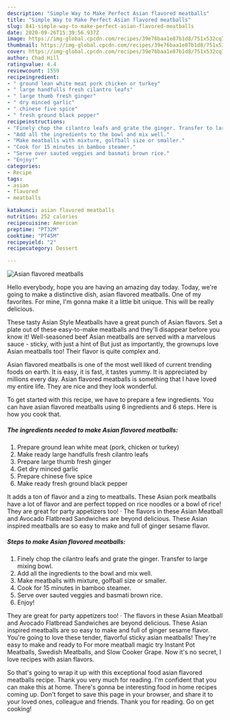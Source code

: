 ```yaml
---
description: "Simple Way to Make Perfect Asian flavored meatballs"
title: "Simple Way to Make Perfect Asian flavored meatballs"
slug: 841-simple-way-to-make-perfect-asian-flavored-meatballs
date: 2020-09-26T15:39:56.937Z
image: https://img-global.cpcdn.com/recipes/39e76baa1e87b1d8/751x532cq70/asian-flavored-meatballs-recipe-main-photo.jpg
thumbnail: https://img-global.cpcdn.com/recipes/39e76baa1e87b1d8/751x532cq70/asian-flavored-meatballs-recipe-main-photo.jpg
cover: https://img-global.cpcdn.com/recipes/39e76baa1e87b1d8/751x532cq70/asian-flavored-meatballs-recipe-main-photo.jpg
author: Chad Hill
ratingvalue: 4.4
reviewcount: 1559
recipeingredient:
- " ground lean white meat pork chicken or turkey"
- " large handfulls fresh cilantro leafs"
- " large thumb fresh ginger"
- " dry minced garlic"
- " chinese five spice"
- " fresh ground black pepper"
recipeinstructions:
- "Finely chop the cilantro leafs and grate the ginger. Transfer to large mixing bowl."
- "Add all the ingredients to the bowl and mix well."
- "Make meatballs with mixture, golfball size or smaller."
- "Cook for 15 minutes in bamboo steamer."
- "Serve over sauted veggies and basmati brown rice."
- "Enjoy!"
categories:
- Recipe
tags:
- asian
- flavored
- meatballs

katakunci: asian flavored meatballs 
nutrition: 252 calories
recipecuisine: American
preptime: "PT32M"
cooktime: "PT45M"
recipeyield: "2"
recipecategory: Dessert

---
```



![Asian flavored meatballs](https://img-global.cpcdn.com/recipes/39e76baa1e87b1d8/751x532cq70/asian-flavored-meatballs-recipe-main-photo.jpg)

Hello everybody, hope you are having an amazing day today. Today, we're going to make a distinctive dish, asian flavored meatballs. One of my favorites. For mine, I'm gonna make it a little bit unique. This will be really delicious.

These tasty Asian Style Meatballs have a great punch of Asian flavors. Set a plate out of these easy-to-make meatballs and they&#39;ll disappear before you know it! Well-seasoned beef Asian meatballs are served with a marvelous sauce - sticky, with just a hint of But just as importantly, the grownups love Asian meatballs too! Their flavor is quite complex and.

Asian flavored meatballs is one of the most well liked of current trending foods on earth. It is easy, it is fast, it tastes yummy. It is appreciated by millions every day. Asian flavored meatballs is something that I have loved my entire life. They are nice and they look wonderful.


To get started with this recipe, we have to prepare a few ingredients. You can have asian flavored meatballs using 6 ingredients and 6 steps. Here is how you cook that.

<!--inarticleads1-->

##### The ingredients needed to make Asian flavored meatballs:

1. Prepare  ground lean white meat (pork, chicken or turkey)
1. Make ready  large handfulls fresh cilantro leafs
1. Prepare  large thumb fresh ginger
1. Get  dry minced garlic
1. Prepare  chinese five spice
1. Make ready  fresh ground black pepper


It adds a ton of flavor and a zing to meatballs. These Asian pork meatballs have a lot of flavor and are perfect topped on rice noodles or a bowl of rice! They are great for party appetizers too! · The flavors in these Asian Meatball and Avocado Flatbread Sandwiches are beyond delicious. These Asian inspired meatballs are so easy to make and full of ginger sesame flavor. 

<!--inarticleads2-->

##### Steps to make Asian flavored meatballs:

1. Finely chop the cilantro leafs and grate the ginger. Transfer to large mixing bowl.
1. Add all the ingredients to the bowl and mix well.
1. Make meatballs with mixture, golfball size or smaller.
1. Cook for 15 minutes in bamboo steamer.
1. Serve over sauted veggies and basmati brown rice.
1. Enjoy!


They are great for party appetizers too! · The flavors in these Asian Meatball and Avocado Flatbread Sandwiches are beyond delicious. These Asian inspired meatballs are so easy to make and full of ginger sesame flavor. You&#39;re going to love these tender, flavorful sticky asian meatballs! They&#39;re easy to make and ready to For more meatball magic try Instant Pot Meatballs, Swedish Meatballs, and Slow Cooker Grape. Now it&#39;s no secret, I love recipes with asian flavors. 

So that's going to wrap it up with this exceptional food asian flavored meatballs recipe. Thank you very much for reading. I'm confident that you can make this at home. There's gonna be interesting food in home recipes coming up. Don't forget to save this page in your browser, and share it to your loved ones, colleague and friends. Thank you for reading. Go on get cooking!
